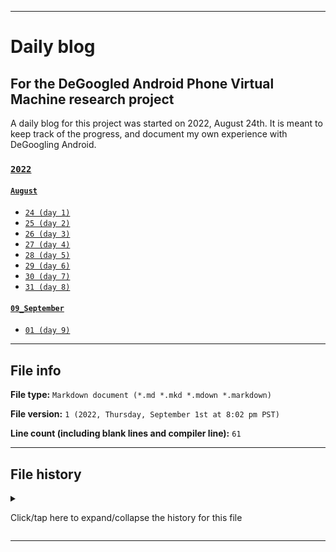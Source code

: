 
***

# Daily blog

## For the DeGoogled Android Phone Virtual Machine research project

A daily blog for this project was started on 2022, August 24th. It is meant to keep track of the progress, and document my own experience with DeGoogling Android.

### [`2022`](/Blog/2022/)

#### [`August`](/Blog/2022/August/)

- [`24 (day 1)`](/Blog/2022/August/24/)
- [`25 (day 2)`](/Blog/2022/August/25/)
- [`26 (day 3)`](/Blog/2022/August/26/)
- [`27 (day 4)`](/Blog/2022/August/27/)
- [`28 (day 5)`](/Blog/2022/August/28/)
- [`29 (day 6)`](/Blog/2022/August/29/)
- [`30 (day 7)`](/Blog/2022/August/30/)
- [`31 (day 8)`](/Blog/2022/August/31/)

#### [`09_September`](/Blog/09_September/)

- [`01 (day 9)`](/Blog/2022/09_September/01/)

***

## File info

**File type:** `Markdown document (*.md *.mkd *.mdown *.markdown)`

**File version:** `1 (2022, Thursday, September 1st at 8:02 pm PST)`

**Line count (including blank lines and compiler line):** `61`

***

## File history

<details><summary><p>Click/tap here to expand/collapse the history for this file</p></summary>

<details><summary><p><b>Version 1 (2022, Thursday, September 1st at 8:02 pm PST)</b></p></summary>

> Changes:

- [x] Started the file
- [x] Added the `title` section
- [x] Added the `2022` section
- - [x] Added the `2022 August` subsection
- - [x] Added the `2022 September` subsection
- [x] Added the `file info` section
- [x] Added the `file history` section
- [ ] No other changes in version 1

</details>

</details>

***
